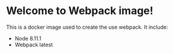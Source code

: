 Welcome to Webpack image!
=========================

This is a docker image used to create the use webpack.
It include:

 - Node 8.11.1
 - Webpack latest